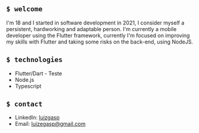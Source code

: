 ## `$ welcome`

I'm 18 and I started in software development in 2021, I consider myself a persistent, hardworking and adaptable person. I'm currently a mobile developer using the Flutter framework, currently I'm focused on improving my skills with Flutter and taking some risks on the back-end, using NodeJS.

## `$ technologies`

- Flutter/Dart            - Teste
- Node.js
- Typescript

## `$ contact`

- LinkedIn: [luizgasp](https://www.linkedin.com/in/luizgasp/)
- Email: [luizegasp@gmail.com](mailto:luizegasp@gmail.com)
